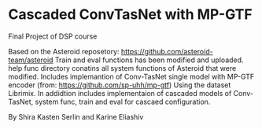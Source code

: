 # Cascaded ConvTasNet with MP-GTF

Final Project of DSP course

Based on the Asteroid reposetory: https://github.com/asteroid-team/asteroid
Train and eval functions has been modified and uploaded. help func directory conatins all system functions of Asteroid that were modified.
Includes implemantion of Conv-TasNet single model with MP-GTF encoder (from: https://github.com/sp-uhh/mp-gtf) Using the dataset Librimix. 
In addidtion includes implementaion of cascaded models of Conv-TasNet, system func, train and eval for cascaed configuration.

By Shira Kasten Serlin and Karine Eliashiv
